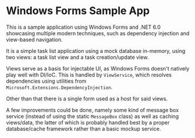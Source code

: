 # Windows Forms Sample App

This is a sample application using Windows Forms and .NET 6.0 showcasing
multiple modern techniques, such as dependency injection and view-based
navigation.

It is a simple task list application using a mock database in-memory, using
two views: a task list view and a task creation/update view.

Views serve as a basis for injectable UI, as Windows Forms doesn't natively
play well with DI/IoC. This is handled by `ViewService`, which resolves
dependencies using utilities from `Microsoft.Extensions.DependencyInjection`.

Other than that there is a single form used as a host for said views.

A few improvements could be done, namely some kind of message box service
(instead of using the static `MessageBox` class) as well as caching views/data,
the latter of which is probably handled best by a proper database/cache
framework rather than a basic mockup service.
